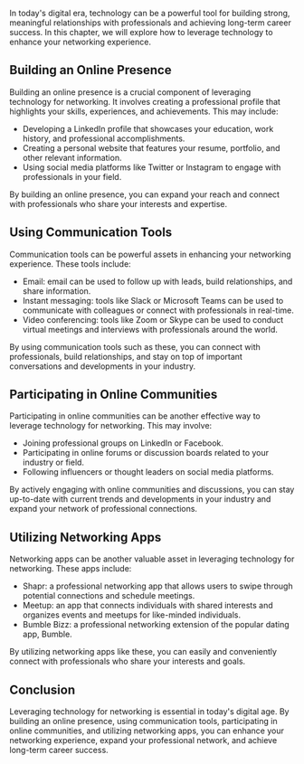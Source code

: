 
In today's digital era, technology can be a powerful tool for building strong, meaningful relationships with professionals and achieving long-term career success. In this chapter, we will explore how to leverage technology to enhance your networking experience.

Building an Online Presence
---------------------------

Building an online presence is a crucial component of leveraging technology for networking. It involves creating a professional profile that highlights your skills, experiences, and achievements. This may include:

* Developing a LinkedIn profile that showcases your education, work history, and professional accomplishments.
* Creating a personal website that features your resume, portfolio, and other relevant information.
* Using social media platforms like Twitter or Instagram to engage with professionals in your field.

By building an online presence, you can expand your reach and connect with professionals who share your interests and expertise.

Using Communication Tools
-------------------------

Communication tools can be powerful assets in enhancing your networking experience. These tools include:

* Email: email can be used to follow up with leads, build relationships, and share information.
* Instant messaging: tools like Slack or Microsoft Teams can be used to communicate with colleagues or connect with professionals in real-time.
* Video conferencing: tools like Zoom or Skype can be used to conduct virtual meetings and interviews with professionals around the world.

By using communication tools such as these, you can connect with professionals, build relationships, and stay on top of important conversations and developments in your industry.

Participating in Online Communities
-----------------------------------

Participating in online communities can be another effective way to leverage technology for networking. This may involve:

* Joining professional groups on LinkedIn or Facebook.
* Participating in online forums or discussion boards related to your industry or field.
* Following influencers or thought leaders on social media platforms.

By actively engaging with online communities and discussions, you can stay up-to-date with current trends and developments in your industry and expand your network of professional connections.

Utilizing Networking Apps
-------------------------

Networking apps can be another valuable asset in leveraging technology for networking. These apps include:

* Shapr: a professional networking app that allows users to swipe through potential connections and schedule meetings.
* Meetup: an app that connects individuals with shared interests and organizes events and meetups for like-minded individuals.
* Bumble Bizz: a professional networking extension of the popular dating app, Bumble.

By utilizing networking apps like these, you can easily and conveniently connect with professionals who share your interests and goals.

Conclusion
----------

Leveraging technology for networking is essential in today's digital age. By building an online presence, using communication tools, participating in online communities, and utilizing networking apps, you can enhance your networking experience, expand your professional network, and achieve long-term career success.
